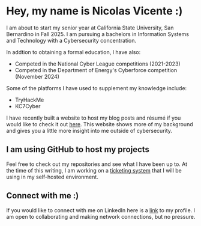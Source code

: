 # Hey, my name is Nicolas Vicente :)
I am about to start my senior year at California State University, San Bernardino in Fall 2025. 
I am pursuing a bachelors in Information Systems and Technology with a Cybersecurity concentration. 

In addtion to obtaining a formal education, I have also:
- Competed in the National Cyber League competitions (2021-2023)
- Competed in the Department of Energy's Cyberforce competition (November 2024)

Some of the platforms I have used to supplement my knowledge include:
- TryHackMe
- KC7Cyber

I have recently built a website to host my blog posts and résumé if you would like to check it out [here](https://nicolas-vicente.github.io/).
This website shows more of my background and gives you a little more insight into me outside of cybersecurity. 

## I am using GitHub to host my projects
Feel free to check out my repositories and see what I have been up to.
At the time of this writing, I am working on a [ticketing system](https://github.com/nicolas-vicente/ticketing-system) that I will be using in my self-hosted environment.

## Connect with me :)
If you would like to connect with me on LinkedIn here is a [link](https://www.linkedin.com/in/nicolas-v-b5658b227/) to my profile. 
I am open to collaborating and making network connections, but no pressure. 
